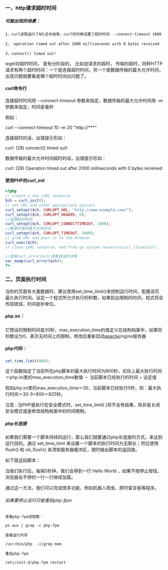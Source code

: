 ### 一，http请求超时时间

##### 可能出现的场景：

```
1，curl进程运行了N久还木结束，curl的时候设置了超时时间 --connect-timeout 1000

2， operation timed out after 1000 milliseconds with 0 bytes received

3，connect() timed out!
```

wget对超时时间， 是有分阶段的， 比如说请求的超时， 传输的超时，同样HTTP请求有两个超时时间：一个是连接超时时间，另一个是数据传输的最大允许时间，出现问题就要看是哪个超时时间出问题了。

#### curl命令行

连接超时时间用 --connect-timeout 参数来指定，数据传输的最大允许时间用 -m 参数来指定，时间是毫秒

例如：

curl --connect-timeout 10 -m 20 "http://***"

连接超时的话，出错提示形如：

curl: (28) connect() timed out!

数据传输的最大允许时间超时的话，出错提示形如：

curl: (28) Operation timed out after 2000 milliseconds with 0 bytes received

#### 使用PHP的curl_init

```php
<?php
// create a new cURL resource
$ch = curl_init();
// set URL and other appropriate options
curl_setopt($ch, CURLOPT_URL, "http://www.example.com/");
curl_setopt($ch, CURLOPT_HEADER, 0);
//连接超时时间
curl_setopt($ch, CURLOPT_CONNECTTIMEOUT, 1000);
//数据传输的最大允许时间
curl_setopt($ch, CURLOPT_TIMEOUT, 1000);
// grab URL and pass it to the browser
curl_exec($ch);
// close cURL resource, and free up system resourcescurl_close($ch);

//使用curl_error($ch)查看错误的详情
var_dump(curl_error($ch)); 
?>
```

### 二，页面执行时间

当你的页面有大量数据时，建议使用set_time_limit()来控制运行时间，配置该页最久执行时间。设定一个程式所允许执行的秒数，如果到达限制的时间，程式将会传回错误，时间是秒单位。

##### php.ini：

它预设的限制时间是30秒，max_execution_time的值定义在结构档案中，如果将秒数设为0，表示无时间上的限制，修改后重新启动[apache](/list-121/)/nginx服务器

##### php代码：

```php
set_time_limit(800);
```

这个函数指定了当前所在php脚本的最大执行时间为800秒，实际上最大执行时间＝php.ini里的max_execution_time数值 － 当前脚本已经执行的时间 + 设定值

假如php.ini里的max_execution_time＝30，当前脚本已经执行5秒，则：最大执行时间＝30-5+800＝825秒。

注意 : 当PHP是执行在安全模式时，set_time_limit( )将不会有结果，除非是关闭安全模式或是修改结构档案中的时间限制。

##### php长连接

如果我们需要一个脚本持续的运行，那么我们就要通过php长连接的方式，来达到运行目的。通过 set_time_limit 来设置一个脚本的执行时间为无限长；然后使用 flush() 和 ob_flush() 来清除服务器缓冲区，随时输出脚本的返回值。

如下面这段脚本：

当我们执行后，每隔5秒钟，我们会得到一行 Hello World ，如果不按停止按钮，浏览器会不停的一行一行继续加载。

通过这一方法，我们可以完成很多功能，例如机器人爬虫、即时留言板等程序。

###### 如果要停止运行只能重启php-fpm

```shell
查看php-fpm进程数：

ps aux | grep -c php-fpm

查看运行内存

/usr/bin/php  -i|grep mem

重启php-fpm

/etc/init.d/php-fpm restart
```